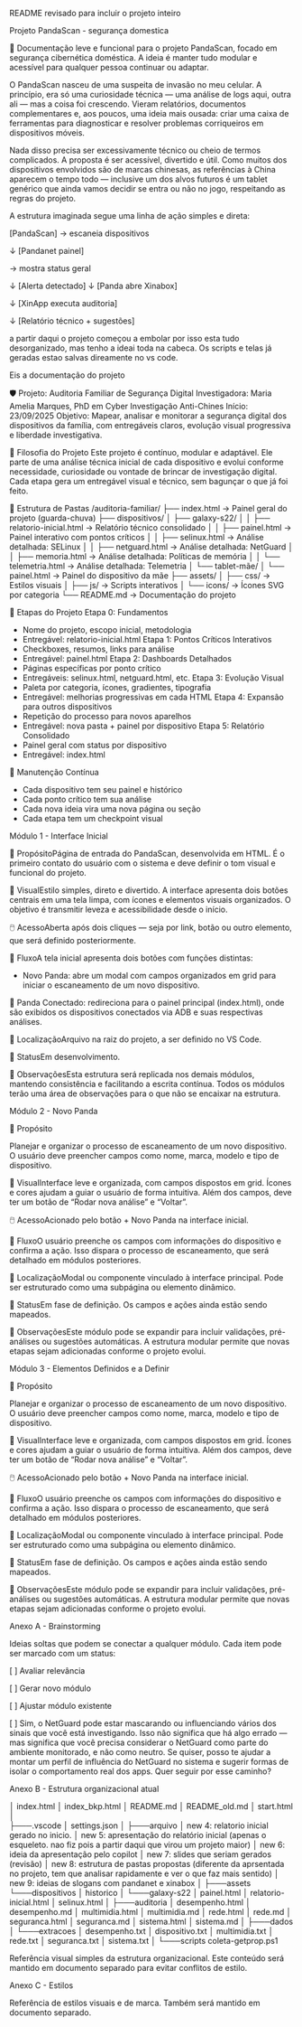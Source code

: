 README revisado para incluir o projeto inteiro

Projeto PandaScan - segurança domestica

🐼 Documentação leve e funcional para o projeto PandaScan, focado em segurança cibernética doméstica. A ideia é manter tudo modular e acessível para qualquer pessoa continuar ou adaptar.

O PandaScan nasceu de uma suspeita de invasão no meu celular. A princípio, era só uma curiosidade técnica — uma análise de logs aqui, outra ali — mas a coisa foi crescendo. Vieram relatórios, documentos complementares e, aos poucos, uma ideia mais ousada: criar uma caixa de ferramentas para diagnosticar e resolver problemas corriqueiros em dispositivos móveis.

Nada disso precisa ser excessivamente técnico ou cheio de termos complicados. A proposta é ser acessível, divertido e útil. Como muitos dos dispositivos envolvidos são de marcas chinesas, as referências à China aparecem o tempo todo — inclusive um dos alvos futuros é um tablet genérico que ainda vamos decidir se entra ou não no jogo, respeitando as regras do projeto.

A estrutura imaginada segue uma linha de ação simples e direta:

[PandaScan] → escaneia dispositivos

↓ [Pandanet painel]

→ mostra status geral

↓ [Alerta detectado] ↓ [Panda abre Xinabox]

↓ [XinApp executa auditoria]

↓ [Relatório técnico + sugestões]


a partir daqui o projeto começou a embolar por isso esta tudo desorganizado, mas tenho a ideai toda na cabeca. Os scripts e telas já geradas estao salvas direamente no vs code.


Eis a documentação do projeto


🛡️ Projeto: Auditoria Familiar de Segurança Digital
Investigadora: Maria Amelia Marques, PhD em Cyber Investigação Anti-Chines
Início: 23/09/2025
Objetivo: Mapear, analisar e monitorar a segurança digital dos dispositivos da família, com entregáveis claros, evolução visual progressiva e liberdade investigativa.

🎯 Filosofia do Projeto
Este projeto é contínuo, modular e adaptável. Ele parte de uma análise técnica inicial de cada dispositivo e evolui conforme necessidade, curiosidade ou vontade de brincar de investigação digital. Cada etapa gera um entregável visual e técnico, sem bagunçar o que já foi feito.

🧱 Estrutura de Pastas
/auditoria-familiar/
├── index.html → Painel geral do projeto (guarda-chuva)
├── dispositivos/
│   ├── galaxy-s22/
│   │   ├── relatorio-inicial.html → Relatório técnico consolidado
│   │   ├── painel.html → Painel interativo com pontos críticos
│   │   ├── selinux.html → Análise detalhada: SELinux
│   │   ├── netguard.html → Análise detalhada: NetGuard
│   │   ├── memoria.html → Análise detalhada: Políticas de memória
│   │   └── telemetria.html → Análise detalhada: Telemetria
│   └── tablet-mãe/
│       └── painel.html → Painel do dispositivo da mãe
├── assets/
│   ├── css/ → Estilos visuais
│   ├── js/ → Scripts interativos
│   └── icons/ → Ícones SVG por categoria
└── README.md → Documentação do projeto

🧭 Etapas do Projeto
Etapa 0: Fundamentos
- Nome do projeto, escopo inicial, metodologia
- Entregável: relatorio-inicial.html
Etapa 1: Pontos Críticos Interativos
- Checkboxes, resumos, links para análise
- Entregável: painel.html
Etapa 2: Dashboards Detalhados
- Páginas específicas por ponto crítico
- Entregáveis: selinux.html, netguard.html, etc.
Etapa 3: Evolução Visual
- Paleta por categoria, ícones, gradientes, tipografia
- Entregável: melhorias progressivas em cada HTML
Etapa 4: Expansão para outros dispositivos
- Repetição do processo para novos aparelhos
- Entregável: nova pasta + painel por dispositivo
Etapa 5: Relatório Consolidado
- Painel geral com status por dispositivo
- Entregável: index.html

🔁 Manutenção Contínua
- Cada dispositivo tem seu painel e histórico
- Cada ponto crítico tem sua análise
- Cada nova ideia vira uma nova página ou seção
- Cada etapa tem um checkpoint visual




Módulo 1 - Interface Inicial

🧭 PropósitoPágina de entrada do PandaScan, desenvolvida em HTML. É o primeiro contato do usuário com o sistema e deve definir o tom visual e funcional do projeto.

🎨 VisualEstilo simples, direto e divertido. A interface apresenta dois botões centrais em uma tela limpa, com ícones e elementos visuais organizados. O objetivo é transmitir leveza e acessibilidade desde o início.

🖱️ AcessoAberta após dois cliques — seja por link, botão ou outro elemento, que será definido posteriormente.

🔄 FluxoA tela inicial apresenta dois botões com funções distintas:

+ Novo Panda: abre um modal com campos organizados em grid para iniciar o escaneamento de um novo dispositivo.

🛁 Panda Conectado: redireciona para o painel principal (index.html), onde são exibidos os dispositivos conectados via ADB e suas respectivas análises.

📍 LocalizaçãoArquivo na raiz do projeto, a ser definido no VS Code.

📌 StatusEm desenvolvimento.

🧩 ObservaçõesEsta estrutura será replicada nos demais módulos, mantendo consistência e facilitando a escrita contínua. Todos os módulos terão uma área de observações para o que não se encaixar na estrutura.

Módulo 2 - Novo Panda

🧭 Propósito

Planejar e organizar o processo de escaneamento de um novo dispositivo. O usuário deve preencher campos como nome, marca, modelo e tipo de dispositivo.

🎨 VisualInterface leve e organizada, com campos dispostos em grid. Ícones e cores ajudam a guiar o usuário de forma intuitiva. Além dos campos, deve ter um botão de “Rodar nova análise” e “Voltar”.

🖱️ AcessoAcionado pelo botão + Novo Panda na interface inicial.

🔄 FluxoO usuário preenche os campos com informações do dispositivo e confirma a ação. Isso dispara o processo de escaneamento, que será detalhado em módulos posteriores.

📍 LocalizaçãoModal ou componente vinculado à interface principal. Pode ser estruturado como uma subpágina ou elemento dinâmico.

📌 StatusEm fase de definição. Os campos e ações ainda estão sendo mapeados.

🧩 ObservaçõesEste módulo pode se expandir para incluir validações, pré-análises ou sugestões automáticas. A estrutura modular permite que novas etapas sejam adicionadas conforme o projeto evolui.

Módulo 3 - Elementos Definidos e a Definir

🧭 Propósito

Planejar e organizar o processo de escaneamento de um novo dispositivo. O usuário deve preencher campos como nome, marca, modelo e tipo de dispositivo.

🎨 VisualInterface leve e organizada, com campos dispostos em grid. Ícones e cores ajudam a guiar o usuário de forma intuitiva. Além dos campos, deve ter um botão de “Rodar nova análise” e “Voltar”.

🖱️ AcessoAcionado pelo botão + Novo Panda na interface inicial.

🔄 FluxoO usuário preenche os campos com informações do dispositivo e confirma a ação. Isso dispara o processo de escaneamento, que será detalhado em módulos posteriores.

📍 LocalizaçãoModal ou componente vinculado à interface principal. Pode ser estruturado como uma subpágina ou elemento dinâmico.

📌 StatusEm fase de definição. Os campos e ações ainda estão sendo mapeados.

🧩 ObservaçõesEste módulo pode se expandir para incluir validações, pré-análises ou sugestões automáticas. A estrutura modular permite que novas etapas sejam adicionadas conforme o projeto evolui.



Anexo A - Brainstorming

Ideias soltas que podem se conectar a qualquer módulo. Cada item pode ser marcado com um status:

[ ] Avaliar relevância

[ ] Gerar novo módulo

[ ] Ajustar módulo existente

[ ] Sim, o NetGuard pode estar mascarando ou influenciando vários dos sinais que você está investigando. Isso não significa que há algo errado — mas significa que você precisa considerar o NetGuard como parte do ambiente monitorado, e não como neutro.
Se quiser, posso te ajudar a montar um perfil de influência do NetGuard no sistema e sugerir formas de isolar o comportamento real dos apps. Quer seguir por esse caminho?

Anexo B - Estrutura organizacional atual

│   index.html
│   index_bkp.html
│   README.md
│   README_old.md
│   start.html
│   
├───.vscode
│       settings.json
│
├───arquivo
│       new 4: relatorio inicial gerado no inicio.
│       new 5: apresentação do relatório inicial (apenas o esqueleto. nao fiz pois a partir daqui que virou um projeto maior)
│       new 6: ideia da apresentação pelo copilot
│       new 7: slides que seriam gerados (revisão)
│       new 8: estrutura de pastas propostas (diferente da aprsentada no projeto, tem que analisar rapidamente e ver o que faz mais sentido)
│       new 9: ideias de slogans com pandanet e xinabox
│
├───assets
└───dispositivos
    │   historico
    │
    └───galaxy-s22
        │   painel.html
        │   relatorio-inicial.html
        │   selinux.html
        │
        ├───auditoria
        │       desempenho.html
        │       desempenho.md
        │       multimidia.html
        │       multimidia.md
        │       rede.html
        │       rede.md
        │       seguranca.html
        │       seguranca.md
        │       sistema.html
        │       sistema.md
        │
        ├───dados
        │   └───extracoes
        │           desempenho.txt
        │           dispositivo.txt
        │           multimidia.txt
        │           rede.txt
        │           seguranca.txt
        │           sistema.txt
        │
        └───scripts
                coleta-getprop.ps1

Referência visual simples da estrutura organizacional. Este conteúdo será mantido em documento separado para evitar conflitos de estilo.

Anexo C - Estilos

Referência de estilos visuais e de marca. Também será mantido em documento separado.